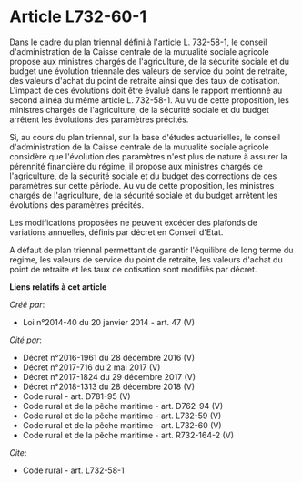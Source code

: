 # Article L732-60-1

Dans le cadre du plan triennal défini à l'article L. 732-58-1, le conseil d'administration de la Caisse centrale de la
mutualité sociale agricole propose aux ministres chargés de l'agriculture, de la sécurité sociale et du budget une évolution
triennale des valeurs de service du point de retraite, des valeurs d'achat du point de retraite ainsi que des taux de
cotisation. L'impact de ces évolutions doit être évalué dans le rapport mentionné au second alinéa du même article L.
732-58-1. Au vu de cette proposition, les ministres chargés de l'agriculture, de la sécurité sociale et du budget arrêtent
les évolutions des paramètres précités. 

Si, au cours du plan triennal, sur la base d'études actuarielles, le conseil d'administration de la Caisse centrale de la
mutualité sociale agricole considère que l'évolution des paramètres n'est plus de nature à assurer la pérennité financière du
régime, il propose aux ministres chargés de l'agriculture, de la sécurité sociale et du budget des corrections de ces
paramètres sur cette période. Au vu de cette proposition, les ministres chargés de l'agriculture, de la sécurité sociale et
du budget arrêtent les évolutions des paramètres précités. 

Les modifications proposées ne peuvent excéder des plafonds de variations annuelles, définis par décret en Conseil d'Etat. 

A défaut de plan triennal permettant de garantir l'équilibre de long terme du régime, les valeurs de service du point de
retraite, les valeurs d'achat du point de retraite et les taux de cotisation sont modifiés par décret.

**Liens relatifs à cet article**

_Créé par_:

  - Loi n°2014-40 du 20 janvier 2014 - art. 47 (V)

_Cité par_:

  - Décret n°2016-1961 du 28 décembre 2016 (V)
  - Décret n°2017-716 du 2 mai 2017 (V)
  - Décret n°2017-1824 du 29 décembre 2017 (V)
  - Décret n°2018-1313 du 28 décembre 2018 (V)
  - Code rural - art. D781-95 (V)
  - Code rural et de la pêche maritime - art. D762-94 (V)
  - Code rural et de la pêche maritime - art. L732-59 (V)
  - Code rural et de la pêche maritime - art. L732-60 (V)
  - Code rural et de la pêche maritime - art. R732-164-2 (V)

_Cite_:

  - Code rural - art. L732-58-1
